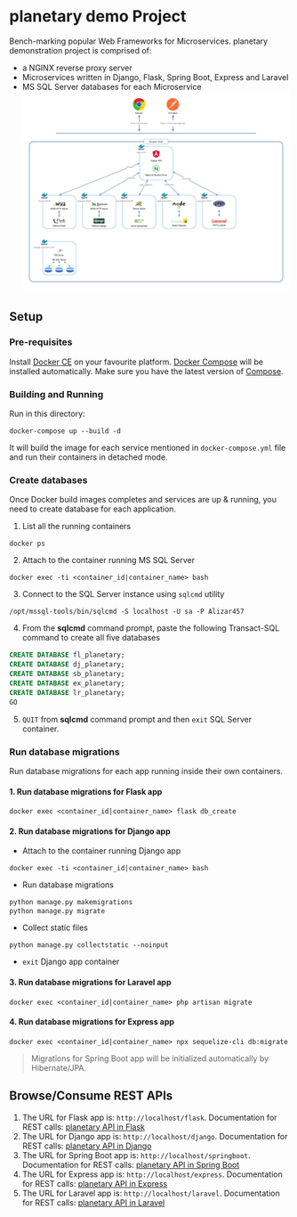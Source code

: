 # planetary demo Project
Bench-marking popular Web Frameworks for Microservices. planetary demonstration project is comprised of:
* a NGINX reverse proxy server
* Microservices written in Django, Flask, Spring Boot, Express and Laravel
* MS SQL Server databases for each Microservice
![docker services architecture](images/docker-services-architecture.jpg)

## Setup

### Pre-requisites
Install [Docker CE](https://docs.docker.com/install/) on your favourite platform. [Docker Compose](https://docs.docker.com/compose/) will be installed automatically. Make sure you have the latest version of [Compose](https://docs.docker.com/compose/install/).
### Building and Running
Run in this directory:
```
docker-compose up --build -d
```
It will build the image for each service mentioned in `docker-compose.yml` file and run their containers in detached mode.
### Create databases
Once Docker build images completes and services are up & running, you need to create database for each application.
1. List all the running containers
```
docker ps
```
2. Attach to the container running MS SQL Server
```
docker exec -ti <container_id|container_name> bash
```
3. Connect to the SQL Server instance using `sqlcmd` utility
```
/opt/mssql-tools/bin/sqlcmd -S localhost -U sa -P Alizar457
```
4. From the **sqlcmd** command prompt, paste the following Transact-SQL command to create all five databases
```SQL
CREATE DATABASE fl_planetary;
CREATE DATABASE dj_planetary;
CREATE DATABASE sb_planetary;
CREATE DATABASE ex_planetary;
CREATE DATABASE lr_planetary;
GO
```
5. `QUIT` from **sqlcmd** command prompt and then `exit` SQL Server container.
### Run database migrations
Run database migrations for each app running inside their own containers.

#### 1. Run database migrations for Flask app
```
docker exec <container_id|container_name> flask db_create
```

#### 2. Run database migrations for Django app
+ Attach to the container running Django app
```
docker exec -ti <container_id|container_name> bash
```
+ Run database migrations
```
python manage.py makemigrations
python manage.py migrate
```
+ Collect static files
```
python manage.py collectstatic --noinput
```
+ `exit` Django app container

#### 3. Run database migrations for Laravel app
```
docker exec <container_id|container_name> php artisan migrate
```

#### 4. Run database migrations for Express app
```
docker exec <container_id|container_name> npx sequelize-cli db:migrate
```

> Migrations for Spring Boot app will be initialized automatically by Hibernate/JPA.

## Browse/Consume REST APIs
1. The URL for Flask app is: `http://localhost/flask`. Documentation for REST calls: [planetary API in Flask](flask/README.md)
2. The URL for Django app is: `http://localhost/django`. Documentation for REST calls: [planetary API in Django](django/README.md)
3. The URL for Spring Boot app is: `http://localhost/springboot`. Documentation for REST calls: [planetary API in Spring Boot](springboot/README.md)
4. The URL for Express app is: `http://localhost/express`. Documentation for REST calls: [planetary API in Express](express/README.md)
5. The URL for Laravel app is: `http://localhost/laravel`. Documentation for REST calls: [planetary API in Laravel](laravel/README.md)
